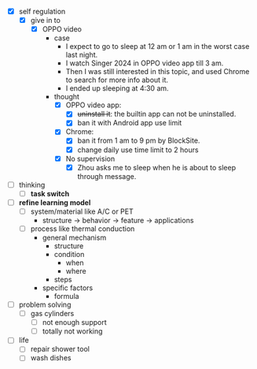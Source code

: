 - [x] self regulation
    - [x] give in to
        - [x] OPPO video
            - case
                - I expect to go to sleep at 12 am or 1 am in the worst case last night.
                - I watch Singer 2024 in OPPO video app till 3 am.
                - Then I was still interested in this topic, and used Chrome to search for more info about it.
                - I ended up sleeping at 4:30 am.
            - thought
                - [x] OPPO video app: 
                    - [x] ~~uninstall it~~: the builtin app can not be uninstalled.
                    - [x] ban it with Android app use limit
                - [x] Chrome:
                    - [x] ban it from 1 am to 9 pm by BlockSite.
                    - [x] change daily use time limit to 2 hours
                - [x] No supervision
                    - [x] Zhou asks me to sleep when he is about to sleep through message.
- [ ] thinking
    - [ ] **task switch**
- [ ] **refine learning model**
    - [ ] system/material like A/C or PET
        - structure -> behavior -> feature -> applications
    - [ ] process like thermal conduction
        - general mechanism
            - structure
            - condition
                - when
                - where
            - steps
        - specific factors
            - formula
- [ ] problem solving
    - [ ] gas cylinders
        - [ ] not enough support
        - [ ] totally not working
- [ ] life
    - [ ] repair shower tool
    - [ ] wash dishes 